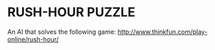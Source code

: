 # RUSH-HOUR PUZZLE

An AI that solves the following game: http://www.thinkfun.com/play-online/rush-hour/
